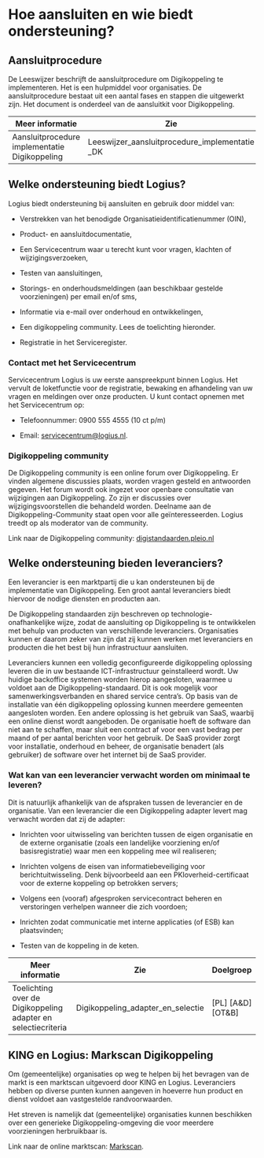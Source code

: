 # Hoe aansluiten en wie biedt ondersteuning?

## Aansluitprocedure

De Leeswijzer beschrijft de aansluitprocedure om Digikoppeling te implementeren. Het is een hulpmiddel voor organisaties. De aansluitprocedure bestaat uit een aantal fases en stappen die uitgewerkt zijn. Het document is onderdeel van de aansluitkit voor Digikoppeling.

| **Meer informatie** | **Zie** | **Doelgroep** |
|---|---|---|
| Aansluitprocedure implementatie Digikoppeling | Leeswijzer_aansluitprocedure_implementatie \_DK | [MT] [PL] [A&D] [OT&B] |

## Welke ondersteuning biedt Logius?

Logius biedt ondersteuning bij aansluiten en gebruik door middel van:

- Verstrekken van het benodigde Organisatieidentificatienummer (OIN),

- Product- en aansluitdocumentatie,

- Een Servicecentrum waar u terecht kunt voor vragen, klachten of wijzigingsverzoeken,

- Testen van aansluitingen,

- Storings- en onderhoudsmeldingen (aan beschikbaar gestelde voorzieningen) per email en/of sms,

- Informatie via e-mail over onderhoud en ontwikkelingen,

- Een digikoppeling community. Lees de toelichting hieronder.

- Registratie in het Serviceregister.

### Contact met het Servicecentrum

Servicecentrum Logius is uw eerste aanspreekpunt binnen Logius. Het vervult de loketfunctie voor de registratie, bewaking en afhandeling van uw vragen en meldingen over onze producten. U kunt contact opnemen met het Servicecentrum op:

- Telefoonnummer: 0900 555 4555 (10 ct p/m)

- Email: servicecentrum@logius.nl.

### Digikoppeling community

De Digikoppeling community is een online forum over Digikoppeling. Er vinden algemene discussies plaats, worden vragen gesteld en antwoorden gegeven. Het forum wordt ook ingezet voor openbare consultatie van wijzigingen aan Digikoppeling. Zo zijn er discussies over wijzigingsvoorstellen die behandeld worden. Deelname aan de Digikoppeling-Community staat open voor alle geïnteresseerden. Logius treedt op als moderator van de community.

Link naar de Digikoppeling community: [digistandaarden.pleio.nl](https://digistandaarden.pleio.nl/)

## Welke ondersteuning bieden leveranciers?

Een leverancier is een marktpartij die u kan ondersteunen bij de implementatie van Digikoppeling. Een groot aantal leveranciers biedt hiervoor de nodige diensten en producten aan.

De Digikoppeling standaarden zijn beschreven op technologie-onafhankelijke wijze, zodat de aansluiting op Digikoppeling is te ontwikkelen met behulp van producten van verschillende leveranciers. Organisaties kunnen er daarom zeker van zijn dat zij kunnen werken met leveranciers en producten die het best bij hun infrastructuur aansluiten.

Leveranciers kunnen een volledig geconfigureerde digikoppeling oplossing leveren die in uw bestaande ICT-infrastructuur geinstalleerd wordt. Uw huidige backoffice systemen worden hierop aangesloten, waarmee u voldoet aan de Digikoppeling-standaard. Dit is ook mogelijk voor samenwerkingsverbanden en shared service centra’s. Op basis van de installatie van één digikoppeling oplossing kunnen meerdere gemeenten aangesloten worden. Een andere oplossing is het gebruik van SaaS, waarbij een online dienst wordt aangeboden. De organisatie hoeft de software dan niet aan te schaffen, maar sluit een contract af voor een vast bedrag per maand of per aantal berichten voor het gebruik. De SaaS provider zorgt voor installatie, onderhoud en beheer, de organisatie benadert (als gebruiker) de software over het internet bij de SaaS provider.

### Wat kan van een leverancier verwacht worden om minimaal te leveren?

Dit is natuurlijk afhankelijk van de afspraken tussen de leverancier en de organisatie. Van een leverancier die een Digikoppeling adapter levert mag verwacht worden dat zij de adapter:

- Inrichten voor uitwisseling van berichten tussen de eigen organisatie en de externe organisatie (zoals een landelijke voorziening en/of basisregistratie) waar men een koppeling mee wil realiseren;

- Inrichten volgens de eisen van informatiebeveiliging voor berichtuitwisseling. Denk bijvoorbeeld aan een PKIoverheid-certificaat voor de externe koppeling op betrokken servers;

- Volgens een (vooraf) afgesproken servicecontract beheren en verstoringen verhelpen wanneer die zich voordoen;

- Inrichten zodat communicatie met interne applicaties (of ESB) kan plaatsvinden;

- Testen van de koppeling in de keten.

| **Meer informatie** | **Zie** | **Doelgroep** |
|---|---|---|
| Toelichting over de Digikoppeling adapter en selectiecriteria | Digikoppeling_adapter\_en_selectie  | [PL] [A&D] [OT&B] |

## KING en Logius: Markscan Digikoppeling

Om (gemeentelijke) organisaties op weg te helpen bij het bevragen van de markt is een marktscan uitgevoerd door KING en Logius. Leveranciers hebben op diverse punten kunnen aangeven in hoeverre hun product en dienst voldoet aan vastgestelde randvoorwaarden.

Het streven is namelijk dat (gemeentelijke) organisaties kunnen beschikken over een generieke Digikoppeling-omgeving die voor meerdere voorzieningen herbruikbaar is.

Link naar de online marktscan: [Markscan](http://new.kinggemeenten.nl/operatie-nup/resultaten-marktscan).
